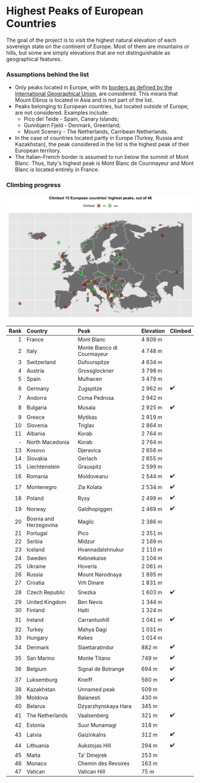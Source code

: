 # Highest Peaks of European Countries

The goal of the project is to visit the highest natural elevation of each sovereign state on the continent of Europe. Most of them are mountains or hills, but some are simply elevations that are not distinguishable as geographical features.

### Assumptions behind the list

* Only peaks located in Europe, with its [borders as defined by the International Geographical Union](https://en.wikipedia.org/wiki/Boundaries_between_the_continents_of_Earth#Europe_and_Asia), are considered. This means that Mount Elbrus is located in Asia and is not part of the list.
* Peaks belonging to European countries, but located outside of Europe, are not considered. Examples include:
    * Pico del Teide - Spain, Canary Islands;
    * Gunnbjørn Fjeld - Denmark, Greenland;
    * Mount Scenery - The Netherlands, Carribean Netherlands.
* In the case of countries located partly in Europe (Turkey, Russia and Kazakhstan), the peak considered in the list is the highest peak of their European territory.
* The Italian-French border is assumed to run below the summit of Mont Blanc. Thus, Italy's highest peak is Mont Blanc de Courmayeur and Mont Blanc is located entirely in France.

### Climbing progress

![](img/kge.png)


| Rank|Country                |Peak                       |Elevation |Climbed             |
|----:|:----------------------|:--------------------------|:---------|:-------------------|
|    1|France                 |Mont Blanc                 |4 809 m   |                    |
|    2|Italy                  |Monte Bianco di Courmayeur |4 748 m   |                    |
|    3|Switzerland            |Dufourspitze               |4 634 m   |                    |
|    4|Austria                |Grossglockner              |3 798 m   |                    |
|    5|Spain                  |Mulhacen                   |3 479 m   |                    |
|    6|Germany                |Zugspitze                  |2 962 m   | ✔️ |
|    7|Andorra                |Coma Pedrosa               |2 942 m   |                    |
|    8|Bulgaria               |Musala                     |2 925 m   | ✔️ |
|    9|Greece                 |Mytikas                    |2 919 m   |                    |
|   10|Slovenia               |Triglav                    |2 864 m   |                    |
|   11|Albania                |Korab                      |2 764 m   |                    |
|    -|North Macedonia        |Korab                      |2 764 m   |                    |
|   13|Kosovo                 |Djeravica                  |2 656 m   |                    |
|   14|Slovakia               |Gerlach                    |2 655 m   |                    |
|   15|Liechtenstein          |Grauspitz                  |2 599 m   |                    |
|   16|Romania                |Moldoveanu                 |2 544 m   | ✔️ |
|   17|Montenegro             |Zla Kolata                 |2 534 m   | ✔️ |
|   18|Poland                 |Rysy                       |2 499 m   | ✔️ |
|   19|Norway                 |Galdhopiggen               |2 469 m   | ✔️ |
|   20|Bosnia and Herzegovina |Maglic                     |2 386 m   |                    |
|   21|Portugal               |Pico                       |2 351 m   |                    |
|   22|Serbia                 |Midzur                     |2 169 m   |                    |
|   23|Iceland                |Hvannadalshnukur           |2 110 m   |                    |
|   24|Sweden                 |Kebnekaise                 |2 104 m   |                    |
|   25|Ukraine                |Hoverla                    |2 061 m   |                    |
|   26|Russia                 |Mount Narodnaya            |1 895 m   |                    |
|   27|Croatia                |Vrh Dinare                 |1 831 m   |                    |
|   28|Czech Republic         |Snezka                     |1 603 m   | ✔️ |
|   29|United Kingdom         |Ben Nevis                  |1 344 m   |                    |
|   30|Finland                |Halti                      |1 324 m   |                    |
|   31|Ireland                |Carrantuohill              |1 041 m   | ✔️ |
|   32|Turkey                 |Mahya Dagi                 |1 031 m   |                    |
|   33|Hungary                |Kekes                      |1 014 m   |                    |
|   34|Denmark                |Slaettaratindur            |882 m     | ✔️ |
|   35|San Marino             |Monte Titano               |749 m     | ✔️ |
|   36|Belgium                |Signal de Botrange         |694 m     | ✔️ |
|   37|Luksemburg             |Kneiff                     |560 m     | ✔️ |
|   38|Kazakhstan             |Unnamed peak               |509 m     |                    |
|   39|Moldova                |Balanesti                  |430 m     |                    |
|   40|Belarus                |Dzyarzhynskaya Hara        |345 m     |                    |
|   41|The Netherlands        |Vaalsenberg                |321 m     | ✔️ |
|   42|Estonia                |Suur Munamagi              |318 m     |                    |
|   43|Latvia                 |Gaizinkalns                |312 m     | ✔️ |
|   44|Lithuania              |Aukstojas Hill             |294 m     | ✔️ |
|   45|Malta                  |Ta' Dmejrek                |253 m     |                    |
|   46|Monaco                 |Chemin des Revoires        |163 m     |                    |
|   47|Vatican                |Vatican Hill               |75 m      |                    |




 


